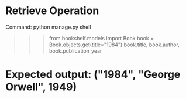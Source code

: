 # Retrieve Operation

Command:
python manage.py shell

> > > from bookshelf.models import Book
> > > book = Book.objects.get(title="1984")
> > > book.title, book.author, book.publication_year

# Expected output: ("1984", "George Orwell", 1949)
